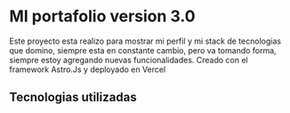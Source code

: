 # MI portafolio version 3.0
Este proyecto esta realizo para mostrar mi perfil y mi stack de tecnologias que domino, siempre esta en constante cambio, pero va tomando forma, siempre estoy agregando nuevas funcionalidades.
Creado con el framework Astro.Js y deployado en Vercel

## Tecnologias utilizadas


